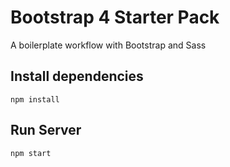 # Bootstrap 4 Starter Pack
A boilerplate workflow with Bootstrap and Sass

## Install dependencies

`npm install`

## Run Server

`npm start`
